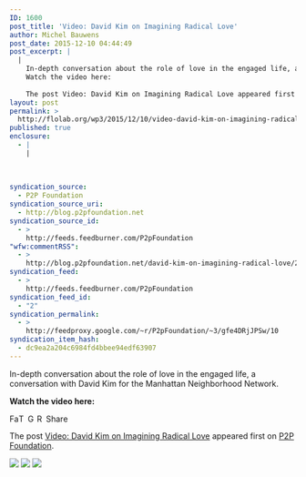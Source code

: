 ```yaml
---
ID: 1600
post_title: 'Video: David Kim on Imagining Radical Love'
author: Michel Bauwens
post_date: 2015-12-10 04:44:49
post_excerpt: |
  |
    In-depth conversation about the role of love in the engaged life, a conversation with David Kim for the  Manhattan Neighborhood Network.
    Watch the video here:
    
    The post Video: David Kim on Imagining Radical Love appeared first on P2P Foundation.
layout: post
permalink: >
  http://flolab.org/wp3/2015/12/10/video-david-kim-on-imagining-radical-love/
published: true
enclosure:
  - |
    |
        
        
        
syndication_source:
  - P2P Foundation
syndication_source_uri:
  - http://blog.p2pfoundation.net
syndication_source_id:
  - >
    http://feeds.feedburner.com/P2pFoundation
"wfw:commentRSS":
  - >
    http://blog.p2pfoundation.net/david-kim-on-imagining-radical-love/2015/12/10/feed
syndication_feed:
  - >
    http://feeds.feedburner.com/P2pFoundation
syndication_feed_id:
  - "2"
syndication_permalink:
  - >
    http://feedproxy.google.com/~r/P2pFoundation/~3/gfe4DRjJPSw/10
syndication_item_hash:
  - dc9ea2a204c6984fd4bbee94edf63907
---
```

In-depth conversation about the role of love in the engaged life, a conversation with David Kim for the Manhattan Neighborhood Network.

**Watch the video here:**



<a class="a2a_button_facebook" href="http://www.addtoany.com/add_to/facebook?linkurl=http%3A%2F%2Fblog.p2pfoundation.net%2Fdavid-kim-on-imagining-radical-love%2F2015%2F12%2F10&linkname=Video%3A%20David%20Kim%20on%20Imagining%20Radical%20Love" title="Facebook" rel="nofollow"><img src="http://blog.p2pfoundation.net/wp-content/plugins/add-to-any/icons/facebook.png" width="16" height="16" alt="Facebook" /></a><a class="a2a_button_twitter" href="http://www.addtoany.com/add_to/twitter?linkurl=http%3A%2F%2Fblog.p2pfoundation.net%2Fdavid-kim-on-imagining-radical-love%2F2015%2F12%2F10&linkname=Video%3A%20David%20Kim%20on%20Imagining%20Radical%20Love" title="Twitter" rel="nofollow"><img src="http://blog.p2pfoundation.net/wp-content/plugins/add-to-any/icons/twitter.png" width="16" height="16" alt="Twitter" /></a><a class="a2a_button_google_plus" href="http://www.addtoany.com/add_to/google_plus?linkurl=http%3A%2F%2Fblog.p2pfoundation.net%2Fdavid-kim-on-imagining-radical-love%2F2015%2F12%2F10&linkname=Video%3A%20David%20Kim%20on%20Imagining%20Radical%20Love" title="Google+" rel="nofollow"><img src="http://blog.p2pfoundation.net/wp-content/plugins/add-to-any/icons/google_plus.png" width="16" height="16" alt="Google+" /></a><a class="a2a_button_reddit" href="http://www.addtoany.com/add_to/reddit?linkurl=http%3A%2F%2Fblog.p2pfoundation.net%2Fdavid-kim-on-imagining-radical-love%2F2015%2F12%2F10&linkname=Video%3A%20David%20Kim%20on%20Imagining%20Radical%20Love" title="Reddit" rel="nofollow"><img src="http://blog.p2pfoundation.net/wp-content/plugins/add-to-any/icons/reddit.png" width="16" height="16" alt="Reddit" /></a><a class="a2a_dd a2a_target addtoany_share_save" href="https://www.addtoany.com/share#url=http%3A%2F%2Fblog.p2pfoundation.net%2Fdavid-kim-on-imagining-radical-love%2F2015%2F12%2F10&title=Video%3A%20David%20Kim%20on%20Imagining%20Radical%20Love" id="wpa2a_4"><img src="http://blog.p2pfoundation.net/wp-content/plugins/add-to-any/share_save_120_16.png" width="120" height="16" alt="Share" /></a>

The post <a rel="nofollow" href="http://blog.p2pfoundation.net/david-kim-on-imagining-radical-love/2015/12/10">Video: David Kim on Imagining Radical Love</a> appeared first on <a rel="nofollow" href="http://blog.p2pfoundation.net/">P2P Foundation</a>.

<div class="feedflare">
  <a href="http://feeds.feedburner.com/~ff/P2pFoundation?a=gfe4DRjJPSw:j0cRHv7aUFo:7Q72WNTAKBA"><img src="http://feeds.feedburner.com/~ff/P2pFoundation?d=7Q72WNTAKBA" border="0" /></img></a> <a href="http://feeds.feedburner.com/~ff/P2pFoundation?a=gfe4DRjJPSw:j0cRHv7aUFo:D7DqB2pKExk"><img src="http://feeds.feedburner.com/~ff/P2pFoundation?i=gfe4DRjJPSw:j0cRHv7aUFo:D7DqB2pKExk" border="0" /></img></a> <a href="http://feeds.feedburner.com/~ff/P2pFoundation?a=gfe4DRjJPSw:j0cRHv7aUFo:2mJPEYqXBVI"><img src="http://feeds.feedburner.com/~ff/P2pFoundation?d=2mJPEYqXBVI" border="0" /></img></a>
</div>

<img src="http://feeds.feedburner.com/~r/P2pFoundation/~4/gfe4DRjJPSw" height="1" width="1" alt="" />